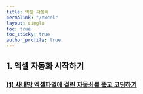 ```yaml
---
title: 엑셀 자동화
permalink: "/excel"
layout: single
toc: true
toc_sticky: true
author_profile: true
---
```


## 1. 엑셀 자동화 시작하기 

### [(1) 사내망 엑셀파일에 걸린 자물쇠를 뚫고 코딩하기](/excel/excel1)
